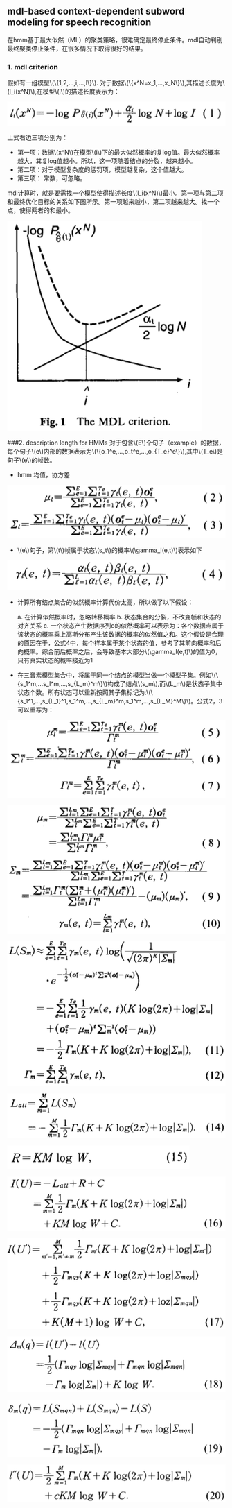 <!-----
layout: post
title: "mdl-based context-dependent subword modeling for speech recognition"
date: 2016-05-26
categories: 
----->

mdl-based context-dependent subword modeling for speech recognition
---

在hmm基于最大似然（ML）的聚类策略，很难确定最终停止条件。mdl自动判别最终聚类停止条件，在很多情况下取得很好的结果。

### 1. mdl criterion

假如有一组模型\\(\\{1,2,...,i,...,I\\}\\). 对于数据\\(\\{x^N=x\_1,...,x\_N\\}\\),其描述长度为\\(l\_i(x^N)\\),在模型\\(i\\)的描述长度表示为：

![image](../assets/mdl/eq1.png)

上式右边三项分别为：

* 第一项：数据\\(x^N\\)在模型\\(i\\)下的最大似然概率的复log值。最大似然概率越大，其复log值越小。所以，这一项随着结点的分裂，越来越小。
* 第二项：对于模型复杂度的惩罚项，模型越复杂，这个值越大。
* 第三项： 常数，可忽略。

mdl计算时，就是要需找一个模型使得描述长度\\(l\_i(x^N)\\)最小。第一项与第二项和最终优化目标的关系如下图所示。第一项越来越小，第二项越来越大。找一个点，使得两者的和最小。

![image](../assets/mdl/mdl.png)

###2. description length for HMMs
对于包含\\(E\\)个句子（example）的数据，每个句子\\(e\\)内部的数据表示为\\(\\{o\_1^e,...,o\_t^e,...,o\_{T\_e}^e\\}\\),其中\\(T\_e\\)是句子\\(e\\)的帧数。


* hmm 均值，协方差

![image](../assets/mdl/eq2_3.png)

* \\(e\\)句子，第\\(t\\)帧属于状态\\(s\_t\\)的概率\\(\gamma\_l(e,t)\\)表示如下

![image](../assets/mdl/eq4.png)


* 计算所有结点集合的似然概率计算代价太高，所以做了以下假设：

	a. 在计算似然概率时，忽略转移概率
	b. 状态集合的分裂，不改变帧和状态的对齐关系
	c. 一个状态产生数据序列o的似然概率可以表示为：各个数据点属于该状态的概率乘上高斯分布产生该数据的概率的似然值之和。这个假设是合理的原因在于，公式4中，每个样本属于某个状态的值，参考了其前向概率和后向概率。综合前后概率之后，会导致基本大部分\\(\gamma\_l(e,t)\\)的值为0，只有真实状态的概率接近为1

* 在三音素模型集合中，将属于同一个结点的模型当做一个模型子集。例如\\(\\{s\_1^m,...s\_l^m,...,s\_{L\_m}^m\\}\\)构成了结点\\(s\_m\\),而\\(L\_m\\)是状态子集中状态个数。所有状态可以重新按照其子集标记为:\\(\\{s\_1^1,...,s\_{L\_1}^1,s\_1^m,...,s\_{L\_m}^m,s\_1^m,...,s\_{L\_M}^M\\}\\)。公式2，3可以重写为：

![image](../assets/mdl/eq5_7.png)

![image](../assets/mdl/eq8_10.png)

![image](../assets/mdl/eq11_12.png)



![image](../assets/mdl/eq14.png)


![image](../assets/mdl/eq15.png)


![image](../assets/mdl/eq16.png)


![image](../assets/mdl/eq17.png)


![image](../assets/mdl/eq18.png)


![image](../assets/mdl/eq19.png)


![image](../assets/mdl/eq20.png)





<script type="text/javascript" src="http://cdn.mathjax.org/mathjax/latest/MathJax.js?config=default"></script>

